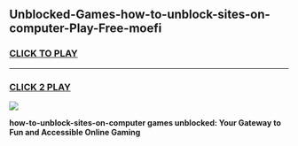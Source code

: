 
## Unblocked-Games-how-to-unblock-sites-on-computer-Play-Free-moefi
<h3>
<a href="https://premium76.site?title=how-to-unblock-sites-on-computer&ref=21A">CLICK TO PLAY</a></h3>
<hr>

<h3>
<a href="https://premium76.site?title=how-to-unblock-sites-on-computer&ref=21A">CLICK 2 PLAY</a>
  
</h3>

<a href="https://premium76.site?title=how-to-unblock-sites-on-computer&ref=21A"><img src="https://clearcache.store/games.png"></a>


**how-to-unblock-sites-on-computer games unblocked: Your Gateway to Fun and Accessible Online Gaming**
